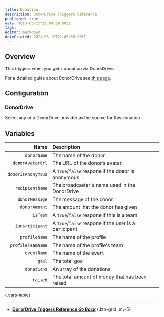 ```yaml
---
title: Donation
description: DonorDrive Triggers Reference
published: true
date: 2023-03-15T22:09:59.903Z
tags: 
editor: markdown
dateCreated: 2023-03-15T22:09:59.903Z
---
```


## Overview
This triggers when you get a donation via DonorDrive.

For a detailed guide about DonorDrive see [this page](/Integrations/DonorDrive).

## Configuration
### DonorDrive
Select any or a DonorDrive provider as the source for this donation

## Variables
Name | Description
----:|:------------
`donorName` | The name of the donor
`donorAvatarUrl` | The URL of the donor's avatar
`donorIsAnonymous` | A `true`/`false` respone if the donor is anonymous
`recipientName` | The broadcaster's name used in the DonorDrive
`donorMessage` | The message of the donor
`donorAmount` | The amount that the donor has given
`isTeam` | A `true`/`false` respone if this is a team
`isParticipant` | A `true`/`false` respone if the user is a participant
`profileName` | The name of the profile
`profileTeamName` | The name of the profile's team
`eventName` | The name of the event
`goal` | The total goal
`donations` | An array of the donations
`raised` | The total amount of money that has been raised
{.vars-table}

---

- [<i class="mdi mdi-chevron-left"></i>**DonorDrive Triggers Reference *Go Back***](/Triggers/DonorDrive)
{.btn-grid .my-5}